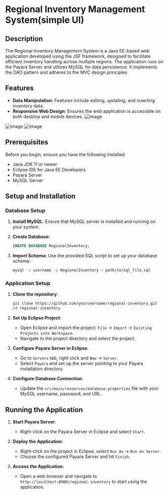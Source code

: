 # Regional Inventory Management System(simple UI)

## Description

The Regional Inventory Management System is a Java EE-based web application developed using the JSF framework, designed to facilitate efficient inventory handling across multiple regions. The application runs on the Payara Server and utilizes MySQL for data persistence. 
It implements the DAO pattern and adheres to the MVC design principles 

## Features

- **Data Manipulation**: Features include editing, updating, and inserting inventory data.
- **Responsive Web Design**: Ensures the web application is accessible on both desktop and mobile devices.
![image](https://github.com/freda1874/Java-Enterprise-App-JSF/assets/85437054/8c1f5b9c-7cc5-4998-8946-74318b465c90)

![image](https://github.com/freda1874/Java-Enterprise-App-JSF/assets/85437054/54b320bb-fdaf-45a7-a5d5-ac4d39162a9d)
![image](https://github.com/freda1874/Java-Enterprise-App-JSF/assets/85437054/4bc3a100-3b6c-418c-bd08-d958f0dabd8e)


## Prerequisites

Before you begin, ensure you have the following installed:
- Java JDK 11 or newer
- Eclipse IDE for Java EE Developers
- Payara Server
- MySQL Server

## Setup and Installation

### Database Setup

1. **Install MySQL**:
   Ensure that MySQL server is installed and running on your system.

2. **Create Database**:
   ```sql
   CREATE DATABASE RegionalInventory;
   ```

3. **Import Schema**:
   Use the provided SQL script to set up your database schema:
   ```bash
   mysql -u username -p RegionalInventory < path/to/sql_file.sql
   ```

### Application Setup

1. **Clone the repository**:
   ```bash
   git clone https://github.com/yourusername/regional-inventory.git
   cd regional-inventory
   ```

2. **Set Up Eclipse Project**:
   - Open Eclipse and import the project: `File` -> `Import` -> `Existing Projects into Workspace`.
   - Navigate to the project directory and select the project.

3. **Configure Payara Server in Eclipse**:
   - Go to `Servers` tab, right click and `New` -> `Server`.
   - Select `Payara` and set up the server pointing to your Payara installation directory.

4. **Configure Database Connection**:
   - Update the `src/main/resources/database.properties` file with your MySQL username, password, and URL.

## Running the Application

1. **Start Payara Server**:
   - Right-click on the Payara Server in Eclipse and select `Start`.

2. **Deploy the Application**:
   - Right-click on the project in Eclipse, select `Run As` -> `Run on Server`.
   - Choose the configured Payara Server and hit `Finish`.

3. **Access the Application**:
   - Open a web browser and navigate to `http://localhost:8080/regional-inventory` to start using the application.

